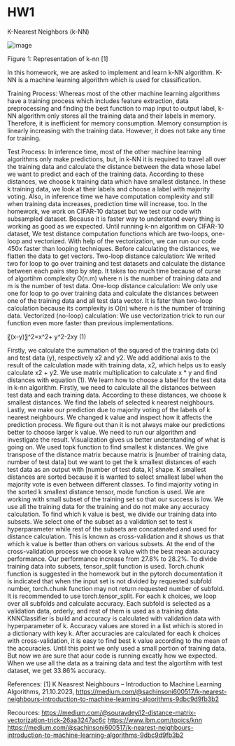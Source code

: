 # HW1

K-Nearest Neighbors (k-NN)

 ![image](https://github.com/hasanerdin/HW1/assets/52705602/bba43c45-bfd2-4ede-977e-37694ca79002)
 
Figure 1: Representation of k-nn [1]

In this homework, we are asked to implement and learn k-NN algorithm. K-NN is a machine learning algorithm which is used for classification. 

Training Process: Whereas most of the other machine learning algorithms have a training process which includes feature extraction, data preprocessing and finding the best function to map input to output label, k-NN algorithm only stores all the training data and their labels in memory. Therefore, it is inefficient for memory consumption. Memory consumption is linearly increasing with the training data. However, it does not take any time for training. 

Test Process: In inference time, most of the other machine learning algorithms only make predictions, but, in k-NN it is required to travel all over the training data and calculate the distance between the data whose label we want to predict and each of the training data. According to these distances, we choose k training data which have smallest distance. In these k training data, we look at their labels and choose a label with majority voting. Also, in inference time we have computation complexity and still when training data increases, prediction time will increase, too.
	In the homework, we work on CIFAR-10 dataset but we test our code with subsampled dataset. Because it is faster way to understand every thing is working as good as we expected. 
	Until running k-nn algorithm on CIFAR-10 dataset, 
	We test distance computation functions which are two-loops, one-loop and vectorized. With help of the vectorization, we can run our code 450x faster than looping techniques. Before calculating the distances, we flatten the data to get vectors.
	Two-loop distance calculation: We writed two for loop to go over training and test datasets and calculate the distance between each pairs step by step. It takes too much time because of curse of algortihm complexity O(n.m) where n is the number of training data and m is the number of test data.
	 One-loop distance calculation: We only use one for loop to go over training data and calculate the distances between one of the training data and all test data vector. It is fater than two-loop calculation because its complexity is O(n) where n is the number of training data.
	Vectorized (no-loop) calculation: We use vectorization trick to run our function even more faster than previous implementations. 

〖(x-y)〗^2=x^2+ y^2-2*x*y				(1)

Firstly, we calculate the summation of the squared of the training data (x) and test data (y), respectively x2 and y2. We add additional axis to the result of the calculation made with training data, x2, which helps us to easly calculate x2 + y2. We use matrix multiplication to calculate x * y and find distances with equation (1).
	We learn how to choose a label for the test data in k-nn algorithm. Firstly, we need to calculate all the distances between test data and each training data. According to these distances, we choose k smallest distances. We find the labels of selected k nearest neighbours. Lastly, we make our prediction due to majority voting of the labels of k nearest neighbours. We changed k value and inspect how it affects the prediction process. We figure out than it is not always make our predictions better to choose larger k value. We need to run our algorithm and investigate the result. Visualization gives us better understanding of what is going on.
	We used topk function to find smallest k distances. We give transpose of the distance matrix because matrix is [number of training data, number of test data] but we want to get the k smallest distances of each test data as an output with [number of test data, k] shape.
	K smallest distances are sorted because it is wanted to select smallest label when the majority vote is even between different classes.
	To find majority voting in the sorted k smallest distance tensor, mode function is used. 
	We are working with small subset of the training set so that our success is low. We use all the training data for the training and do not make any accuracy calculation. To find which k value is best, we divide our training data into subsets. We select one of the subset as a validation set to test k hyperparameter while rest of the subsets are concatanated and used for distance calculation. This is known as cross-validation and it shows us that which k value is better than others on various subsets. At the end of the cross-validation process we choose k value with the best mean accuracy performance. Our performance increase from 27.8% to 28.2%.
	To divide training data into subsets, tensor_split function is used. Torch.chunk function is suggested in the homework but in the pytorch documentation it is indicated that when the input set is not divided by requested subfold number, torch.chunk function may not return requested number of subfold. It is recommended to use torch.tensor_split.
	For each k choices, we loop over all subfolds and calculate accuracy. Each subfold is selected as a validation data, orderly, and rest of them is used as a training data. KNNClassifier is build and accuracy is calculated with validation data with hyperparameter of k. Accuracy values are stored in a list which is stored in a dictionary with key k.
	After accuracies are calculated for each k choices with cross-validation, it is easy to find best k value according to the mean of the accuracies. 
	Until this point we only used a small portion of training data. But now we are sure that aour code is running excatly how we expected. When we use all the data as a training data and test the algortihm with test dataset, we get 33.86% accuracy.


References:
[1] K Neasrest Neighbours – Introduction to Machine Learning Algorithms, 21.10.2023, https://medium.com/@sachinsoni600517/k-nearest-neighbours-introduction-to-machine-learning-algorithms-9dbc9d9fb3b2

Recources:
https://medium.com/@souravdey/l2-distance-matrix-vectorization-trick-26aa3247ac6c
https://www.ibm.com/topics/knn
https://medium.com/@sachinsoni600517/k-nearest-neighbours-introduction-to-machine-learning-algorithms-9dbc9d9fb3b2

